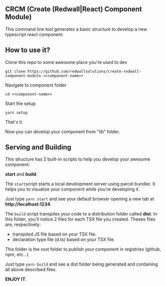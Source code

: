 
## CRCM (Create (Redwall|React) Component Module)

  

This command line tool generates a basic structure to develop a new typescript react component.

  

## How to use it?

  

Clone this repo to some awesome place you're used to dev

    git clone https://github.com/redwallsolutions/create-redwall-component-module <<component-name>>

Navigate to component folder

    cd <<component-name>>
  
 Start the setup 

    yarn setup
  
That's it.  

Now you can develop your component from "lib" folder.

## Serving and Building

This structure has 2 built-in scripts to help you develop your awesome component:

**start** and **build**.

The `start`script starts a local development server using parcel bundler. It helps you to visualize your component while you're developing it.

Just type `yarn start` and see your default browser opening a new tab at **http://localhost:1234**.

The `build` script transpiles your code to a distribution folder called **dist**. In this folder, you'll notice 2 files for each TSX file you created. Theses files are, respectively:

 - transpiled JS file based on your TSX file.
 - declaration type file (d.ts) based on your TSX file.

This folder is the root folder to publish your component in registries (github, npm, etc...)

Just type `yarn build` and see a dist folder being generated and containing all above described files.

**ENJOY IT**.
